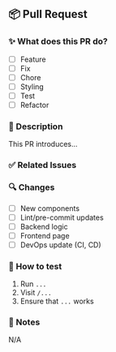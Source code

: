 ## 📦 Pull Request

### ✨ What does this PR do?
<!-- Describe the goal and scope of this pull request -->
- [ ] Feature
- [ ] Fix
- [ ] Chore
- [ ] Styling
- [ ] Test
- [ ] Refactor

### 📄 Description
<!-- Add a brief description of what’s inside the PR -->
This PR introduces...

### ✅ Related Issues
<!-- Link related issues -->

### 🔍 Changes
- [ ] New components
- [ ] Lint/pre-commit updates
- [ ] Backend logic
- [ ] Frontend page
- [ ] DevOps update (CI, CD)

### 🧪 How to test
<!-- Describe how to test this change manually -->
1. Run `...`
2. Visit `/...`
3. Ensure that `...` works

### 🧠 Notes
<!-- Optional tips, tradeoffs, decisions -->
N/A